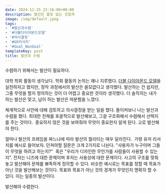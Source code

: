 ```yaml
---
date: 2024-11-25 22:16:00+00:00
description: 발산은 쓸모 없는 것일까
image: /img/default.jpeg
tags:
- '#발산과수렴'
- '#더블다이아몬드모델'
- '#의사결정'
- '#UX리서치'
- '#Goal_NonGoal'
templateKey: post
title: 발산과 수렴
---
```


수렴하기 위해서는 발산이 필요하다. 

대학 학회 활동이 생각났다. 학회 활동의 논의는 꽤나 지루했다. [더블 다이아몬드 모델](https://en.wikipedia.org/wiki/Double_Diamond_(design_process_model))을 실천하자고 했지만, 정작 과정에서의 발산은 쓸모없다고 생각했다. 발산하는 건 쉽지만, 그중 무엇을 할지 정의하는 것이 더 어렵고 중요한 것이라 생각했다. 더 솔직히는 내가 하는 발산은 맞고, 남이 하는 발산은 따분함을 느꼈다.

체계적으로 사안에 대해 검토하고 의사결정을 받는 일을 했다. 돌이켜보니 나는 발산과 수렴을 했다. 최대한 전체를 포괄적으로 발산해보고, 그걸 구조화해서 수렴해서 선택지를 주는 것이다.  중요하지 않은 것을 보여줘야 무엇이 중요한지 알게 된다. 고로 발산해야 한다.

얼마나 발산의 프레임을 짜느냐에 따라 발산의 퀄리티는 매우 달라진다.  가령 유저 리서치를 예시로 들어보자. 던져야할 질문은 크게 2가지로 나뉜다. "사용자가 누구이며 그들이 무엇을 하려고 하는지?"  혹은 "우리가 디자인한 무언가를 사람들이 사용할 수 있는지". 전자는 니즈에 대한 문제이며 후자는 사용성에 대한 문제이다. 사고의 구조를 맞춰 놓고 발산해야 문제를 뾰족하게 정의할 수 있다. 비슷한 예시로는 목표를 정할 때 목표가 아닌 것을 발산해보는 것이다. 목표와 목표가 아닌 것의 경계가 무엇인지 명확히 할 수 있다. 이는 일종의 발산이다.

발산해야 수렴한다.